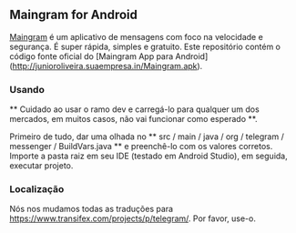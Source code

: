 ## Maingram for Android

[Maingram](http://maingram.tk) é um aplicativo de mensagens com foco na velocidade e segurança. É super rápida, simples e gratuito.
                               Este repositório contém o código fonte oficial do [Maingram App para Android] (http://junioroliveira.suaempresa.in/Maingram.apk).

### Usando

** Cuidado ao usar o ramo dev e carregá-lo para qualquer um dos mercados, em muitos casos, não vai funcionar como esperado **.

Primeiro de tudo, dar uma olhada no ** src / main / java / org / telegram / messenger / BuildVars.java ** e preenchê-lo com os valores corretos.
Importe a pasta raiz em seu IDE (testado em Android Studio), em seguida, executar projeto.

### Localização

Nós nos mudamos todas as traduções para https://www.transifex.com/projects/p/telegram/. Por favor, use-o.